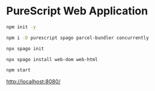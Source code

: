 # PureScript Web Application

```bash
npm init -y

npm i -D purescript spago parcel-bundler concurrently

npx spago init

npx spago install web-dom web-html

npm start
```

<http://localhost:8080/>
